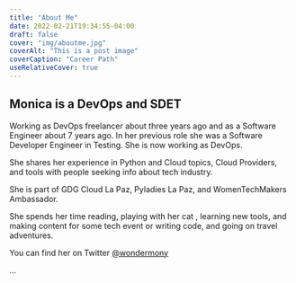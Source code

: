 ```yaml
---
title: "About Me"
date: 2022-02-21T19:34:55-04:00
draft: false
cover: "img/aboutme.jpg"
coverAlt: "This is a post image"
coverCaption: "Career Path"
useRelativeCover: true
---
```


## Monica is a DevOps and SDET 

Working as DevOps freelancer about three years ago and as a Software Engineer about 7 years ago. In her previous role she was a Software Developer Engineer in Testing. She is now working as DevOps.


She shares her experience in Python and Cloud topics, Cloud Providers, and tools with people seeking info about tech industry. 


She is part of GDG Cloud La Paz, Pyladies La Paz, and WomenTechMakers Ambassador.


She spends her time reading, playing with her cat , learning new tools, and making content for some tech event or writing code, and going on travel adventures.


You can find her on Twitter [@wondermony](https://twitter.com/wondermony)

...
